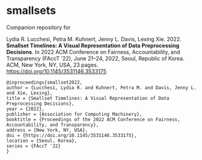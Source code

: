 smallsets
================

Companion repository for

Lydia R. Lucchesi, Petra M. Kuhnert, Jenny L. Davis, Lexing Xie. 2022.
**Smallset Timelines: A Visual Representation of Data Preprocessing
Decisions**. In 2022 ACM Conference on Fairness, Accountability, and
Transparency (FAccT ’22), June 21–24, 2022, Seoul, Republic of Korea.
ACM, New York, NY, USA, 23 pages.
<https://doi.org/10.1145/3531146.3533175>

    @inproceedings{smallset2022,
    author = {Lucchesi, Lydia R. and Kuhnert, Petra M. and Davis, Jenny L. and Xie, Lexing},
    title = {Smallset Timelines: A Visual Representation of Data Preprocessing Decisions},
    year = {2022},
    publisher = {Association for Computing Machinery},
    booktitle = {Proceedings of the 2022 ACM Conference on Fairness, Accountability, and Transparency},
    address = {New York, NY, USA},
    doi = {https://doi.org/10.1145/3531146.3533175},
    location = {Seoul, Korea},
    series = {FAccT '22}
    }
